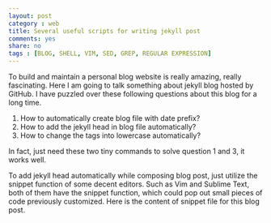 ```yaml
---
layout: post 
category : web
title: Several useful scripts for writing jekyll post 
comments: yes
share: no
tags : [BLOG, SHELL, VIM, SED, GREP, REGULAR EXPRESSION]
---
```


To build and maintain a personal blog website is really amazing, really fascinating.
Here I am going to talk something about jekyll blog hosted by GitHub.
I have puzzled over these following questions about this blog for a long time. 

1. How to automatically create blog file with date prefix?
2. How to add the jekyll head in blog file automatically?
3. How to change the tags into lowercase automatically?

In fact, just need these two tiny commands to solve question 1 and 3, it works well.

<script src="https://gist.github.com/dustincys/8435370.js"></script>

To add jekyll head automatically while composing blog post, just utilize the snippet function of some decent editors.
Such as Vim and Sublime Text, both of them have the snippet function, which could pop out small pieces of code previously customized.
Here is the content of snippet file for this blog post.

<script src="https://gist.github.com/dustincys/8435778.js"></script>

